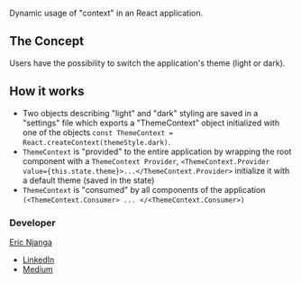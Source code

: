 Dynamic usage of "context" in an React application. 


## The Concept
Users have the possibility to switch the application's theme (light or dark).

## How it works
- Two objects describing "light" and "dark" styling are saved in a "settings" file which exports a "ThemeContext" object initialized with one of the objects `const ThemeContext = React.createContext(themeStyle.dark)`. 
- `ThemeContext` is "provided" to the entire application by wrapping the root component with a `ThemeContext Provider`, `<ThemeContext.Provider value={this.state.theme}>...</ThemeContext.Provider>` initialize it with a default theme (saved in the state)
- `ThemeContext` is "consumed" by all components of the application `(<ThemeContext.Consumer> ... </<ThemeContext.Consumer>)`


### Developer
[Eric Njanga](http://ericnjanga.com)
- [LinkedIn](https://www.linkedin.com/in/ericanjanga/)
- [Medium](https://medium.com/@eric.njanga)